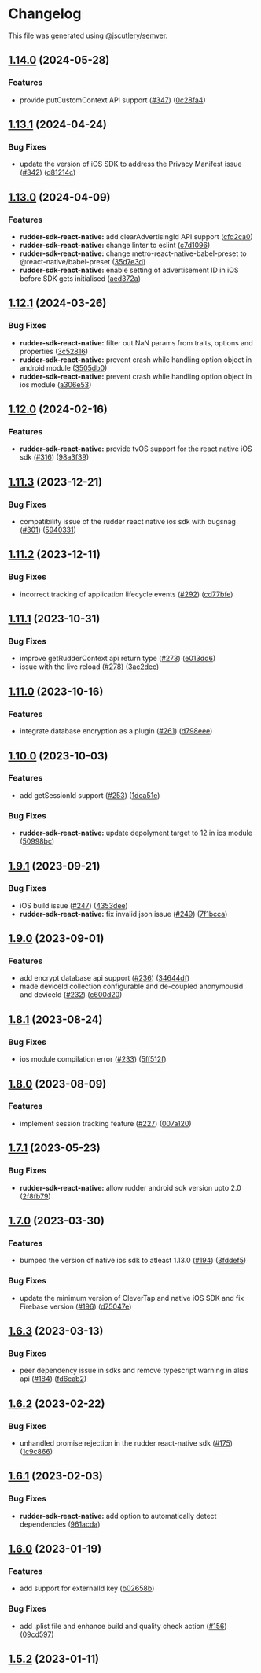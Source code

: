 # Changelog

This file was generated using [@jscutlery/semver](https://github.com/jscutlery/semver).

## [1.14.0](https://github.com/rudderlabs/rudder-sdk-react-native/compare/rudder-sdk-react-native@1.13.1...rudder-sdk-react-native@1.14.0) (2024-05-28)


### Features

* provide putCustomContext API support ([#347](https://github.com/rudderlabs/rudder-sdk-react-native/issues/347)) ([0c28fa4](https://github.com/rudderlabs/rudder-sdk-react-native/commit/0c28fa4d2b25515de2862dc273a448cc14388cec))

## [1.13.1](https://github.com/rudderlabs/rudder-sdk-react-native/compare/rudder-sdk-react-native@1.13.0...rudder-sdk-react-native@1.13.1) (2024-04-24)


### Bug Fixes

* update the version of iOS SDK to address the Privacy Manifest issue ([#342](https://github.com/rudderlabs/rudder-sdk-react-native/issues/342)) ([d81214c](https://github.com/rudderlabs/rudder-sdk-react-native/commit/d81214cf64c0ee94c5cb2e86c1950dad79f823e2))

## [1.13.0](https://github.com/rudderlabs/rudder-sdk-react-native/compare/rudder-sdk-react-native@1.12.1...rudder-sdk-react-native@1.13.0) (2024-04-09)


### Features

* **rudder-sdk-react-native:** add clearAdvertisingId API support ([cfd2ca0](https://github.com/rudderlabs/rudder-sdk-react-native/commit/cfd2ca041231db43997026e494d299466fe290ae))
* **rudder-sdk-react-native:** change linter to eslint ([c7d1096](https://github.com/rudderlabs/rudder-sdk-react-native/commit/c7d10964caf618f6ba643b92a5614a42a81b13ca))
* **rudder-sdk-react-native:** change metro-react-native-babel-preset to @react-native/babel-preset ([35d7e3d](https://github.com/rudderlabs/rudder-sdk-react-native/commit/35d7e3df46e3433fe72327777f05a6ae5809ef49))
* **rudder-sdk-react-native:** enable setting of advertisement ID in iOS before SDK gets initialised ([aed372a](https://github.com/rudderlabs/rudder-sdk-react-native/commit/aed372af566b5d1a9e8a1491b8ee965d5f7a34dd))

## [1.12.1](https://github.com/rudderlabs/rudder-sdk-react-native/compare/rudder-sdk-react-native@1.12.0...rudder-sdk-react-native@1.12.1) (2024-03-26)


### Bug Fixes

* **rudder-sdk-react-native:** filter out NaN params from traits, options and properties ([3c52816](https://github.com/rudderlabs/rudder-sdk-react-native/commit/3c5281600e0a0748d61751ccb94095922570f33b))
* **rudder-sdk-react-native:** prevent crash while handling option object in android module ([3505db0](https://github.com/rudderlabs/rudder-sdk-react-native/commit/3505db061c9dc003ca578cd4f5702d2928f130e5))
* **rudder-sdk-react-native:** prevent crash while handling option object in ios module ([a306e53](https://github.com/rudderlabs/rudder-sdk-react-native/commit/a306e53dd42ee2770ef39dbf0335745c77b7e146))

## [1.12.0](https://github.com/rudderlabs/rudder-sdk-react-native/compare/rudder-sdk-react-native@1.11.3...rudder-sdk-react-native@1.12.0) (2024-02-16)


### Features

* **rudder-sdk-react-native:** provide tvOS support for the react native iOS sdk ([#316](https://github.com/rudderlabs/rudder-sdk-react-native/issues/316)) ([98a3f39](https://github.com/rudderlabs/rudder-sdk-react-native/commit/98a3f391cd7f55976fe38fb815b4fa3b24e09e77))

## [1.11.3](https://github.com/rudderlabs/rudder-sdk-react-native/compare/rudder-sdk-react-native@1.11.2...rudder-sdk-react-native@1.11.3) (2023-12-21)


### Bug Fixes

* compatibility issue of the rudder react native ios sdk with bugsnag ([#301](https://github.com/rudderlabs/rudder-sdk-react-native/issues/301)) ([5940331](https://github.com/rudderlabs/rudder-sdk-react-native/commit/594033133a8982af1f241c4019e7d44b42c77053))

## [1.11.2](https://github.com/rudderlabs/rudder-sdk-react-native/compare/rudder-sdk-react-native@1.11.1...rudder-sdk-react-native@1.11.2) (2023-12-11)


### Bug Fixes

* incorrect tracking of application lifecycle events ([#292](https://github.com/rudderlabs/rudder-sdk-react-native/issues/292)) ([cd77bfe](https://github.com/rudderlabs/rudder-sdk-react-native/commit/cd77bfe91a70c1dfe70e1f27d6b5d301146f4343))

## [1.11.1](https://github.com/rudderlabs/rudder-sdk-react-native/compare/rudder-sdk-react-native@1.11.0...rudder-sdk-react-native@1.11.1) (2023-10-31)


### Bug Fixes

* improve getRudderContext api return type  ([#273](https://github.com/rudderlabs/rudder-sdk-react-native/issues/273)) ([e013dd6](https://github.com/rudderlabs/rudder-sdk-react-native/commit/e013dd695bafbf4604aa637213c24f3390b8f23b))
* issue with the live reload ([#278](https://github.com/rudderlabs/rudder-sdk-react-native/issues/278)) ([3ac2dec](https://github.com/rudderlabs/rudder-sdk-react-native/commit/3ac2dec853c18f301db4afb156c1cff007ab06e3))

## [1.11.0](https://github.com/rudderlabs/rudder-sdk-react-native/compare/rudder-sdk-react-native@1.10.0...rudder-sdk-react-native@1.11.0) (2023-10-16)


### Features

* integrate database encryption as a plugin ([#261](https://github.com/rudderlabs/rudder-sdk-react-native/issues/261)) ([d798eee](https://github.com/rudderlabs/rudder-sdk-react-native/commit/d798eeeb2ae9dd1ed750e96fe19d8ba80051b34e))

## [1.10.0](https://github.com/rudderlabs/rudder-sdk-react-native/compare/rudder-sdk-react-native@1.9.1...rudder-sdk-react-native@1.10.0) (2023-10-03)


### Features

* add getSessionId support ([#253](https://github.com/rudderlabs/rudder-sdk-react-native/issues/253)) ([1dca51e](https://github.com/rudderlabs/rudder-sdk-react-native/commit/1dca51e4a5c571dac20ddfe2a1c3cf4dc3ac1716))


### Bug Fixes

* **rudder-sdk-react-native:** update depolyment target to 12 in ios module ([50998bc](https://github.com/rudderlabs/rudder-sdk-react-native/commit/50998bc7bd0d6eda97bf3b6ffcc383220e55e798))

## [1.9.1](https://github.com/rudderlabs/rudder-sdk-react-native/compare/rudder-sdk-react-native@1.9.0...rudder-sdk-react-native@1.9.1) (2023-09-21)


### Bug Fixes

* iOS build issue ([#247](https://github.com/rudderlabs/rudder-sdk-react-native/issues/247)) ([4353dee](https://github.com/rudderlabs/rudder-sdk-react-native/commit/4353dee6a7164a5c1be4cccac62a3df8f647e7eb))
* **rudder-sdk-react-native:** fix invalid json issue ([#249](https://github.com/rudderlabs/rudder-sdk-react-native/issues/249)) ([7f1bcca](https://github.com/rudderlabs/rudder-sdk-react-native/commit/7f1bccaf162425b6c02791acf57e8a9b3ae3ae22))

## [1.9.0](https://github.com/rudderlabs/rudder-sdk-react-native/compare/rudder-sdk-react-native@1.8.1...rudder-sdk-react-native@1.9.0) (2023-09-01)


### Features

* add encrypt database api support ([#236](https://github.com/rudderlabs/rudder-sdk-react-native/issues/236)) ([34644df](https://github.com/rudderlabs/rudder-sdk-react-native/commit/34644dfdf1cf8fdb3f15cb5088af1b6d6c23824b))
* made deviceId collection configurable and de-coupled anonymousid and deviceId ([#232](https://github.com/rudderlabs/rudder-sdk-react-native/issues/232)) ([c600d20](https://github.com/rudderlabs/rudder-sdk-react-native/commit/c600d2096d34d8f696de892467446c60ab664e38))

## [1.8.1](https://github.com/rudderlabs/rudder-sdk-react-native/compare/rudder-sdk-react-native@1.8.0...rudder-sdk-react-native@1.8.1) (2023-08-24)


### Bug Fixes

* ios module compilation error ([#233](https://github.com/rudderlabs/rudder-sdk-react-native/issues/233)) ([5ff512f](https://github.com/rudderlabs/rudder-sdk-react-native/commit/5ff512fff9c260936542f92571859b83367af3d6))

## [1.8.0](https://github.com/rudderlabs/rudder-sdk-react-native/compare/rudder-sdk-react-native@1.7.1...rudder-sdk-react-native@1.8.0) (2023-08-09)


### Features

* implement session tracking feature ([#227](https://github.com/rudderlabs/rudder-sdk-react-native/issues/227)) ([007a120](https://github.com/rudderlabs/rudder-sdk-react-native/commit/007a12036b7870cff6b8f732b7e60dae45d6a6e8))

## [1.7.1](https://github.com/rudderlabs/rudder-sdk-react-native/compare/rudder-sdk-react-native@1.7.0...rudder-sdk-react-native@1.7.1) (2023-05-23)


### Bug Fixes

* **rudder-sdk-react-native:** allow rudder android sdk version upto 2.0 ([2f8fb79](https://github.com/rudderlabs/rudder-sdk-react-native/commit/2f8fb796b2393ef52c4d685cc4ac57925ba03b0e))

## [1.7.0](https://github.com/rudderlabs/rudder-sdk-react-native/compare/rudder-sdk-react-native@1.6.3...rudder-sdk-react-native@1.7.0) (2023-03-30)


### Features

* bumped the version of native ios sdk to atleast 1.13.0 ([#194](https://github.com/rudderlabs/rudder-sdk-react-native/issues/194)) ([3fddef5](https://github.com/rudderlabs/rudder-sdk-react-native/commit/3fddef5d180ddd0774da7d3cd476090d0b3973a4))


### Bug Fixes

* update the minimum version of CleverTap and native iOS SDK and fix Firebase version ([#196](https://github.com/rudderlabs/rudder-sdk-react-native/issues/196)) ([d75047e](https://github.com/rudderlabs/rudder-sdk-react-native/commit/d75047e170ab7d74fea6b2f7a32bead23a15bace))

## [1.6.3](https://github.com/rudderlabs/rudder-sdk-react-native/compare/rudder-sdk-react-native@1.6.2...rudder-sdk-react-native@1.6.3) (2023-03-13)


### Bug Fixes

* peer dependency issue in sdks and remove typescript warning in alias api ([#184](https://github.com/rudderlabs/rudder-sdk-react-native/issues/184)) ([fd6cab2](https://github.com/rudderlabs/rudder-sdk-react-native/commit/fd6cab262d1cba21dfd7129caa1a53d614cb7783))

## [1.6.2](https://github.com/rudderlabs/rudder-sdk-react-native/compare/rudder-sdk-react-native@1.6.1...rudder-sdk-react-native@1.6.2) (2023-02-22)


### Bug Fixes

* unhandled promise rejection in the rudder react-native sdk ([#175](https://github.com/rudderlabs/rudder-sdk-react-native/issues/175)) ([1c9c866](https://github.com/rudderlabs/rudder-sdk-react-native/commit/1c9c866dfd59ef751075ccbcbece36efd891d50b))

## [1.6.1](https://github.com/rudderlabs/rudder-sdk-react-native/compare/rudder-sdk-react-native@1.6.0...rudder-sdk-react-native@1.6.1) (2023-02-03)


### Bug Fixes

* **rudder-sdk-react-native:** add option to automatically detect dependencies ([961acda](https://github.com/rudderlabs/rudder-sdk-react-native/commit/961acda5e6995cdab4ffab7d108ec9ab0ec023b3))

## [1.6.0](https://github.com/rudderlabs/rudder-sdk-react-native/compare/rudder-sdk-react-native@1.5.2...rudder-sdk-react-native@1.6.0) (2023-01-19)


### Features

* add support for externalId key ([b02658b](https://github.com/rudderlabs/rudder-sdk-react-native/commit/b02658be45bdff13a892e01a58dd1535b0443bd0))


### Bug Fixes

* add .plist file and enhance build and quality check action ([#156](https://github.com/rudderlabs/rudder-sdk-react-native/issues/156)) ([09cd597](https://github.com/rudderlabs/rudder-sdk-react-native/commit/09cd5978597466e157b251642a2e9e1dfdb6c124))

## [1.5.2](https://github.com/rudderlabs/rudder-sdk-react-native/compare/sdk-1.5.1...sdk-1.5.2) (2023-01-11)
